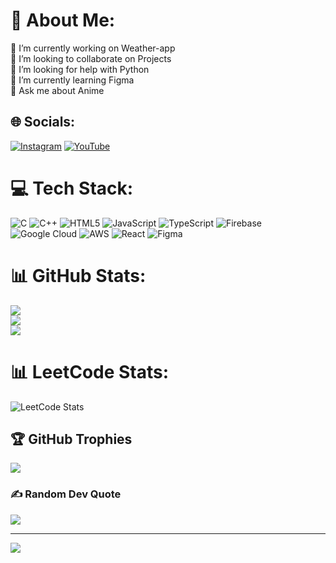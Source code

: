 # 💫 About Me:
🔭 I’m currently working on Weather-app<br>👯 I’m looking to collaborate on Projects<br>🤝 I’m looking for help with Python<br>🌱 I’m currently learning Figma<br>💬 Ask me about Anime<br>


## 🌐 Socials:
[![Instagram](https://img.shields.io/badge/Instagram-%23E4405F.svg?logo=Instagram&logoColor=white)](https://instagram.com/aswinprabu_siva) [![YouTube](https://img.shields.io/badge/YouTube-%23FF0000.svg?logo=YouTube&logoColor=white)](https://youtube.com/@UCjRnAzbSmzyMJWQ5wqdn4MQ) 

# 💻 Tech Stack:
![C](https://img.shields.io/badge/c-%2300599C.svg?style=for-the-badge&logo=c&logoColor=white) ![C++](https://img.shields.io/badge/c++-%2300599C.svg?style=for-the-badge&logo=c%2B%2B&logoColor=white) ![HTML5](https://img.shields.io/badge/html5-%23E34F26.svg?style=for-the-badge&logo=html5&logoColor=white) ![JavaScript](https://img.shields.io/badge/javascript-%23323330.svg?style=for-the-badge&logo=javascript&logoColor=%23F7DF1E) ![TypeScript](https://img.shields.io/badge/typescript-%23007ACC.svg?style=for-the-badge&logo=typescript&logoColor=white) ![Firebase](https://img.shields.io/badge/firebase-%23039BE5.svg?style=for-the-badge&logo=firebase) ![Google Cloud](https://img.shields.io/badge/GoogleCloud-%234285F4.svg?style=for-the-badge&logo=google-cloud&logoColor=white) ![AWS](https://img.shields.io/badge/AWS-%23FF9900.svg?style=for-the-badge&logo=amazon-aws&logoColor=white) ![React](https://img.shields.io/badge/react-%2320232a.svg?style=for-the-badge&logo=react&logoColor=%2361DAFB) ![Figma](https://img.shields.io/badge/figma-%23F24E1E.svg?style=for-the-badge&logo=figma&logoColor=white)
# 📊 GitHub Stats:
![](https://github-readme-stats.vercel.app/api?username=ASWINPRABUSIVA&theme=dark&hide_border=false&include_all_commits=true&count_private=true)<br/>
![](https://github-readme-streak-stats.herokuapp.com/?user=ASWINPRABUSIVA&theme=dark&hide_border=false)<br/>
![](https://github-readme-stats.vercel.app/api/top-langs/?username=ASWINPRABUSIVA&theme=dark&hide_border=false&include_all_commits=true&count_private=true&layout=compact)
# 📊 LeetCode Stats:
![LeetCode Stats](https://leetcard.jacoblin.cool/22CSR028_ASWIN?theme=dark&font=Basic)

## 🏆 GitHub Trophies
![](https://github-profile-trophy.vercel.app/?username=ASWINPRABUSIVA&theme=radical&no-frame=false&no-bg=false&margin-w=4)

### ✍️ Random Dev Quote
![](https://quotes-github-readme.vercel.app/api?type=horizontal&theme=light)

---
[![](https://visitcount.itsvg.in/api?id=ASWINPRABUSIVA&icon=0&color=3)](https://visitcount.itsvg.in)

<!-- Proudly created with GPRM ( https://gprm.itsvg.in ) -->
